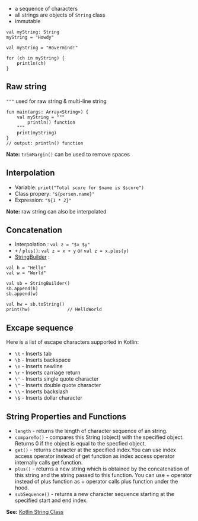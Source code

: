 * a sequence of characters
* all strings are objects of `String` class
* immutable
```
val myString: String
myString = "Howdy"

val myString = "Hovermind!"

for (ch in myString) {
    println(ch)
}
```
## Raw string
`"""` used for raw string & multi-line string
```
fun main(args: Array<String>) {
    val myString = """
        println() function
    """
    print(myString)
}
// output: println() function
```
**Nate:** `trimMargin()` can be used to remove spaces

## Interpolation
* Variable: `print("Total score for $name is $score")`
* Class propery: `"${person.name}"`
* Expression:  `"${1 * 2}"`

**Note:** raw string can also be interpolated

## Concatenation
* Interpolation : `val z = "$x $y"`
* `+` / `plus()`: `val z = x + y` or `val z = x.plus(y)`
* [StringBuilder](https://kotlinlang.org/api/latest/jvm/stdlib/kotlin.text/-string-builder/) :
```
val h = "Hello"
val w = "World"

val sb = StringBuilder()
sb.append(h)
sb.append(w)

val hw = sb.toString()
print(hw)              // HelloWorld
```

## Excape sequence
Here is a list of escape characters supported in Kotlin:
* `\t` - Inserts tab
* `\b` - Inserts backspace
* `\n` - Inserts newline
* `\r` - Inserts carriage return
* `\'` - Inserts single quote character
* `\"` - Inserts double quote character
* `\\` - Inserts backslash
* `\$` - Inserts dollar character

## String Properties and Functions
* `length` - returns the length of character sequence of an string.
* `compareTo()` - compares this String (object) with the specified object. Returns 0 if the object is equal to the specfied object.
* `get()` - returns character at the specified index.You can use index access operator instead of get function as index access operator internally calls get function.
* `plus()` - returns a new string which is obtained by the concatenation of this string and the string passed to this function. You can use + operator instead of plus function as + operator calls plus function under the hood.
* `subSequence()` - returns a new character sequence starting at the specified start and end index.

**See:** [Kotlin String Class](http://kotlinlang.org/api/latest/jvm/stdlib/kotlin/-string/)
